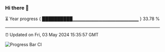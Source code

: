 ### Hi there 👋

⏳ Year progress { ██████████▁▁▁▁▁▁▁▁▁▁▁▁▁▁▁▁▁▁▁▁ } 33.78 %

---

⏰ Updated on Fri, 03 May 2024 15:35:57 GMT

![Progress Bar CI](https://github.com/IshwaranRudhara/GIT-ACTION/workflows/Progress%20Bar%20CI/badge.svg)
